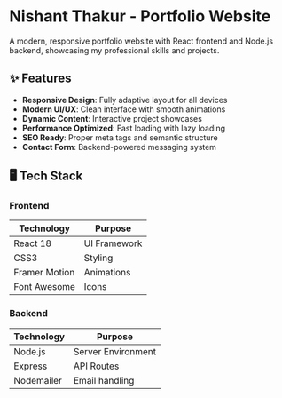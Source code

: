 # Nishant Thakur - Portfolio Website

A modern, responsive portfolio website with React frontend and Node.js backend, showcasing my professional skills and projects.

## ✨ Features

- **Responsive Design**: Fully adaptive layout for all devices
- **Modern UI/UX**: Clean interface with smooth animations
- **Dynamic Content**: Interactive project showcases
- **Performance Optimized**: Fast loading with lazy loading
- **SEO Ready**: Proper meta tags and semantic structure
- **Contact Form**: Backend-powered messaging system

## 🖥️ Tech Stack

### Frontend
| Technology | Purpose |
|------------|---------|
| React 18   | UI Framework |
| CSS3       | Styling |
| Framer Motion | Animations |
| Font Awesome | Icons |

### Backend
| Technology | Purpose |
|------------|---------|
| Node.js    | Server Environment |
| Express    | API Routes |
| Nodemailer | Email handling |

